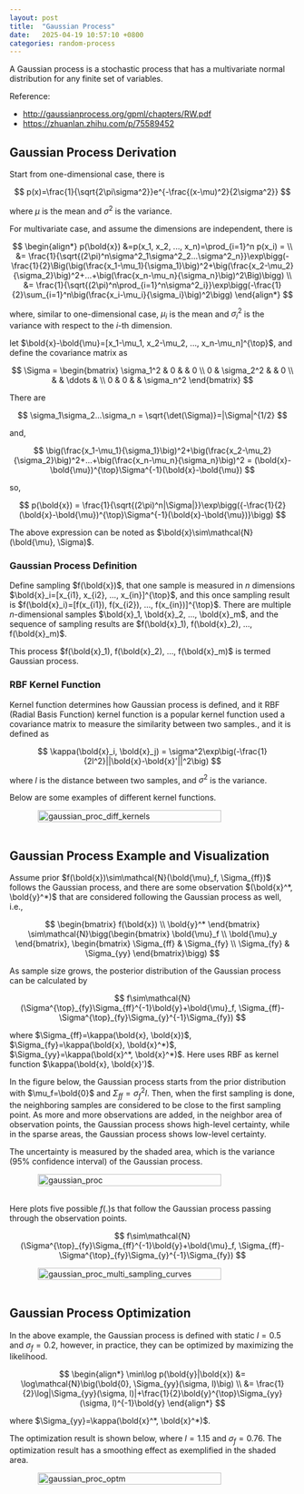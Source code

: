 ```yaml
---
layout: post
title:  "Gaussian Process"
date:   2025-04-19 10:57:10 +0800
categories: random-process
---
```


A Gaussian process is a stochastic process that has a multivariate normal distribution for any finite set of variables.

Reference:

* http://gaussianprocess.org/gpml/chapters/RW.pdf
* https://zhuanlan.zhihu.com/p/75589452

## Gaussian Process Derivation

Start from one-dimensional case, there is

$$
p(x)=\frac{1}{\sqrt{2\pi\sigma^2}}e^{-\frac{(x-\mu)^2}{2\sigma^2}}
$$

where $\mu$ is the mean and $\sigma^2$ is the variance.

For multivariate case, and assume the dimensions are independent, there is

$$
\begin{align*}
    p(\bold{x}) &=p(x_1, x_2, ..., x_n)=\prod_{i=1}^n p(x_i) = \\
    &= \frac{1}{\sqrt{(2\pi)^n\sigma^2_1\sigma^2_2...\sigma^2_n}}\exp\bigg(-\frac{1}{2}\Big(\big(\frac{x_1-\mu_1}{\sigma_1}\big)^2+\big(\frac{x_2-\mu_2}{\sigma_2}\big)^2+...+\big(\frac{x_n-\mu_n}{\sigma_n}\big)^2\Big)\bigg) \\
    &= \frac{1}{\sqrt{(2\pi)^n\prod_{i=1}^n\sigma^2_i}}\exp\bigg(-\frac{1}{2}\sum_{i=1}^n\big(\frac{x_i-\mu_i}{\sigma_i}\big)^2\bigg)
\end{align*}
$$

where, similar to one-dimensional case, $\mu_i$ is the mean and $\sigma^2_i$ is the variance with respect to the $i$-th dimension.

let $\bold{x}-\bold{\mu}=[x_1-\mu_1, x_2-\mu_2, ..., x_n-\mu_n]^{\top}$, and define the covariance matrix as

$$
\Sigma = \begin{bmatrix}
    \sigma_1^2 & 0 &  & 0 \\
    0 & \sigma_2^2 &  & 0 \\
    & & \ddots &  \\
    0 & 0 & & \sigma_n^2
\end{bmatrix}
$$

There are

$$
\sigma_1\sigma_2...\sigma_n = \sqrt{\det(\Sigma)}=|\Sigma|^{1/2}
$$

and,

$$
\big(\frac{x_1-\mu_1}{\sigma_1}\big)^2+\big(\frac{x_2-\mu_2}{\sigma_2}\big)^2+...+\big(\frac{x_n-\mu_n}{\sigma_n}\big)^2 = (\bold{x}-\bold{\mu})^{\top}\Sigma^{-1}(\bold{x}-\bold{\mu})
$$

so,

$$
p(\bold{x}) = \frac{1}{\sqrt{(2\pi)^n|\Sigma|}}\exp\bigg({-\frac{1}{2}(\bold{x}-\bold{\mu})^{\top}\Sigma^{-1}(\bold{x}-\bold{\mu})}\bigg)
$$

The above expression can be noted as $\bold{x}\sim\mathcal{N}(\bold{\mu}, \Sigma)$.

### Gaussian Process Definition

Define sampling $f(\bold{x})$, that one sample is measured in $n$ dimensions $\bold{x}_i=[x_{i1}, x_{i2}, ..., x_{in}]^{\top}$, and this once sampling result is $f(\bold{x}_i)=[f(x_{i1}), f(x_{i2}), ..., f(x_{in})]^{\top}$.
There are multiple $n$-dimensional samples $\bold{x}_1, \bold{x}_2, ..., \bold{x}_m$, and the sequence of sampling results are $f(\bold{x}_1), f(\bold{x}_2), ..., f(\bold{x}_m)$.

This process $f(\bold{x}_1), f(\bold{x}_2), ..., f(\bold{x}_m)$ is termed Gaussian process.

### RBF Kernel Function

Kernel function determines how Gaussian process is defined, and it 
RBF (Radial Basis Function) kernel function is a popular kernel function used a covariance matrix to measure the similarity between two samples., and it is defined as

$$
\kappa(\bold{x}_i, \bold{x}_j) = \sigma^2\exp\big(-\frac{1}{2l^2}||\bold{x}-\bold{x}'||^2\big)
$$

where $l$ is the distance between two samples, and $\sigma^2$ is the variance.

Below are some examples of different kernel functions.

<div style="display: flex; justify-content: center;">
      <img src="{{ site.baseurl }}/assets/imgs/gaussian_proc_diff_kernels.png" width="80%" height="30%" alt="gaussian_proc_diff_kernels" />
</div>
</br>

## Gaussian Process Example and Visualization

Assume prior $f(\bold{x})\sim\mathcal{N}(\bold{\mu}_f, \Sigma_{ff})$ follows the Gaussian process, and there are some observation $(\bold{x}^*, \bold{y}^*)$ that are considered following the Gaussian process as well, i.e.,

$$
\begin{bmatrix}
    f(\bold{x}) \\ \bold{y}^*
\end{bmatrix}
\sim\mathcal{N}\bigg(\begin{bmatrix}
    \bold{\mu}_f \\ \bold{\mu}_y
\end{bmatrix}, \begin{bmatrix}
    \Sigma_{ff} & \Sigma_{fy} \\
    \Sigma_{fy} & \Sigma_{yy}
\end{bmatrix}\bigg)
$$

As sample size grows, the posterior distribution of the Gaussian process can be calculated by

$$
f\sim\mathcal{N}(\Sigma^{\top}_{fy}\Sigma_{ff}^{-1}\bold{y}+\bold{\mu}_f, \Sigma_{ff}-\Sigma^{\top}_{fy}\Sigma_{y}^{-1}\Sigma_{fy})
$$

where $\Sigma_{ff}=\kappa(\bold{x}, \bold{x})$, $\Sigma_{fy}=\kappa(\bold{x}, \bold{x}^*)$, $\Sigma_{yy}=\kappa(\bold{x}^*, \bold{x}^*)$.
Here uses RBF as kernel function $\kappa(\bold{x}, \bold{x}')$.

In the figure below, the Gaussian process starts from the prior distribution with $\mu_f=\bold{0}$ and $\Sigma_{ff}=\sigma_f^2I$.
Then, when the first sampling is done, the neighboring samples are considered to be close to the first sampling point.
As more and more observations are added, in the neighbor area of observation points, the Gaussian process shows high-level certainty, while in the sparse areas, the Gaussian process shows low-level certainty.

The uncertainty is measured by the shaded area, which is the variance ($95\%$ confidence interval) of the Gaussian process.

<div style="display: flex; justify-content: center;">
      <img src="{{ site.baseurl }}/assets/imgs/gaussian_proc.png" width="80%" height="30%" alt="gaussian_proc" />
</div>
</br>

Here plots five possible $f(.)$s that follow the Gaussian process passing through the observation points.

$$
f\sim\mathcal{N}(\Sigma^{\top}_{fy}\Sigma_{ff}^{-1}\bold{y}+\bold{\mu}_f, \Sigma_{ff}-\Sigma^{\top}_{fy}\Sigma_{y}^{-1}\Sigma_{fy})
$$

<div style="display: flex; justify-content: center;">
      <img src="{{ site.baseurl }}/assets/imgs/gaussian_proc_multi_sampling_curves.png" width="80%" height="30%" alt="gaussian_proc_multi_sampling_curves" />
</div>
</br>

## Gaussian Process Optimization

In the above example, the Gaussian process is defined with static $l=0.5$ and $\sigma_f=0.2$, however, in practice, they can be optimized by maximizing the likelihood.

$$
\begin{align*}
    \min\log p(\bold{y}|\bold{x}) &= \log\mathcal{N}\big(\bold{0}, \Sigma_{yy}(\sigma, l)\big) \\
    &= \frac{1}{2}\log|\Sigma_{yy}(\sigma, l)|+\frac{1}{2}\bold{y}^{\top}\Sigma_{yy}(\sigma, l)^{-1}\bold{y}
\end{align*}
$$

where $\Sigma_{yy}=\kappa(\bold{x}^*, \bold{x}^*)$.

The optimization result is shown below, where $l=1.15$ and $\sigma_f=0.76$.
The optimization result has a smoothing effect as exemplified in the shaded area.

<div style="display: flex; justify-content: center;">
      <img src="{{ site.baseurl }}/assets/imgs/gaussian_proc_optm.png" width="80%" height="30%" alt="gaussian_proc_optm" />
</div>
</br>
